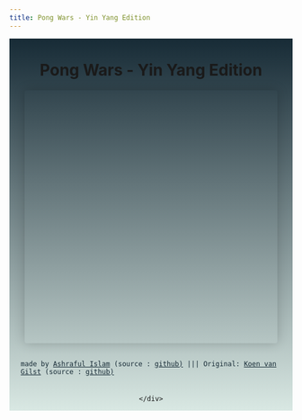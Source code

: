 ```yaml
---
title: Pong Wars - Yin Yang Edition
---
```

<!-- # Pong Wars - Yin Yang Edition -->
<style>
      /* html {
        height: 100%;
      } */

      /* body {
        height: 100%;
        margin: 0;
        padding: 0;
        display: flex;
        justify-content: center;
        align-items: center;
        background: linear-gradient(to bottom, #172b36 0%, #d9e8e3 100%);
      } */

      #container {
        display: flex;
        width: 100%;
        max-width: 650px;
        align-items: center;
        flex-direction: column;
        height: width;
        background: linear-gradient(to bottom, #172b36 0%, #d9e8e3 100%);
      }

      #pongCanvas {
        display: block;
        border-radius: 4px;
        overflow: hidden;
        width: 100%;
        max-width: 450px;
        margin-top: auto;
        box-shadow: 0 0 20px rgba(0, 0, 0, 0.2);
      }

      #score {
        font-family: monospace;
        margin-top: 30px;
        font-size: 20px;
        padding-left: 20px;
        color: #172b36;
      }

      #made {
        font-family: monospace;
        margin-top: auto;
        margin-bottom: 20px;
        font-size: 12px;
        padding-left: 20px;
        color: #172b36;
      }

      #made a {
        color: #172b36;
      }
    </style>
  </head>

  <div >
    <div id="container">
      <h1> Pong Wars - Yin Yang Edition </h1>
      <canvas id="pongCanvas" width="800" height="800"></canvas>
      <div id="score"></div>
      <p id="made">
        made by <a href="https://1-ashraful-islam.github.io">Ashraful Islam</a>  (source :
        <a href="https://github.com/1-ashraful-islam/weekend-projects/tree/main/pong-wars">github)</a>
        ||| Original: <a href="https://koenvangilst.nl">Koen van Gilst</a>  (source :
        <a href="https://github.com/vnglst/pong-wars">github)</a>
      </p>
      
    </div>
  </div>

  <script>
    // Source palette: https://twitter.com/AlexCristache/status/1738610343499157872
    const colorPalette = {
      ArcticPowder: "#F1F6F4",
      MysticMint: "#D9E8E3",
      Forsythia: "#FFC801",
      DeepSaffron: "#FF9932",
      NocturnalExpedition: "#114C5A",
      OceanicNoir: "#172B36",
    };
    

    // Idea for Pong wars: https://twitter.com/nicolasdnl/status/1749715070928433161

    const canvas = document.getElementById("pongCanvas");
    const ctx = canvas.getContext("2d");
    const scoreElement = document.getElementById("score");

    const TEAM1 = "white"; //colorPalette.MysticMint;
    const TEAM1_BALL = "black"; //colorPalette.NocturnalExpedition;

    const TEAM2 = "black"; //colorPalette.NocturnalExpedition;
    const TEAM2_BALL = "white"; //colorPalette.MysticMint;

    const squareSize = 20;
    const ballSize = 60;
    const baseSpeed = 16;
    const numSquaresX = canvas.width / squareSize;
    const numSquaresY = canvas.height / squareSize;
    let squares = [];

    for (let i = 0; i < numSquaresX; i++) {
      squares[i] = [];
      for (let j = 0; j < numSquaresY; j++) {
        squares[i][j] = i < numSquaresX / 2 ? TEAM1 : TEAM2;
      }
    }

    let x1 = canvas.width / 4;
    let y1 = canvas.height / 2;
    let dx1 = baseSpeed;
    let dy1 = baseSpeed;

    let x2 = (canvas.width / 4) * 3;
    let y2 = canvas.height / 2;
    let dx2 = -baseSpeed;
    let dy2 = -baseSpeed;

    function drawBall(x, y, color) {
      ctx.beginPath();
      ctx.arc(x, y, ballSize, 0, Math.PI * 2, false);
      ctx.fillStyle = color;
      ctx.fill();
      ctx.closePath();
    }

    function drawSquares() {
      const centerX = canvas.width / 2;
      const centerY = canvas.height / 2;
      const radius = Math.min(canvas.width, canvas.height) / 2;

      for (let i = 0; i < numSquaresX; i++) {
          for (let j = 0; j < numSquaresY; j++) {
              const squareLeft = i * squareSize;
              const squareTop = j * squareSize;
              const corners = [
                  {x: squareLeft, y: squareTop},
                  {x: squareLeft + squareSize, y: squareTop},
                  {x: squareLeft, y: squareTop + squareSize},
                  {x: squareLeft + squareSize, y: squareTop + squareSize}
              ];
              const withinCircle = corners.some(corner => {
                  const distanceFromCenter = Math.sqrt(
                      Math.pow(corner.x - centerX, 2) + Math.pow(corner.y - centerY, 2)
                  );
                  return distanceFromCenter <= radius;
              });

              if (withinCircle) {
                  ctx.fillStyle = squares[i][j];
                  ctx.fillRect(squareLeft, squareTop, squareSize, squareSize);
              }
          }
      }
    }

    function randomNum(min, max) {
      return Math.random() * (max - min) + min;
    }

    function updateSquareAndBounce(x, y, dx, dy, color) {
      let updatedDx = dx;
      let updatedDy = dy;

      // Check multiple points around the ball's circumference
      for (let angle = 0; angle < Math.PI * 2; angle += Math.PI / (ballSize * 2)) {
        let checkX = x + Math.cos(angle) * (ballSize);
        let checkY = y + Math.sin(angle) * (ballSize);

        let i = Math.floor(checkX / squareSize);
        let j = Math.floor(checkY / squareSize);

        if (i >= 0 && i < numSquaresX && j >= 0 && j < numSquaresY) {
          if (squares[i][j] !== color) {
            squares[i][j] = color;

            // // Determine bounce direction based on the angle
            // if (Math.abs(Math.cos(angle)) > Math.abs(Math.sin(angle))) {
            //   updatedDx = -updatedDx;
            // } else {
            //   updatedDy = -updatedDy;
            // }
            let normal = { dx: Math.cos(angle), dy: Math.sin(angle) };
            let reflectedVelocity = reflect({ dx: dx, dy: dy }, normal);
            updatedDx = reflectedVelocity.dx;
            updatedDy = reflectedVelocity.dy;


            // updatedDx += randomNum(-0.15, 0.15);
            // updatedDy += randomNum(-0.15, 0.15);
          }
        }
      }

      return { dx: updatedDx, dy: updatedDy };
    }

    function updateScoreElement() {
      let team1Score = 0;
      let team2Score = 0;
      for (let i = 0; i < numSquaresX; i++) {
        for (let j = 0; j < numSquaresY; j++) {
          if (squares[i][j] === TEAM1) {
            team1Score++;
          } else if (squares[i][j] === TEAM2) {
            team2Score++;
          }
        }
      }

      scoreElement.textContent = `yin ${team2Score} | yang ${team1Score}`;
    }
    function reflect(velocity, normal) {
      let dotProduct = velocity.dx * normal.dx + velocity.dy * normal.dy;
      let newDx = velocity.dx - 2 * dotProduct * normal.dx;
      let newDy = velocity.dy - 2 * dotProduct * normal.dy;
      return {
        dx: newDx,
        dy: newDy
      };
    }

    function draw() {
      ctx.clearRect(0, 0, canvas.width, canvas.height);
      drawSquares();

      drawBall(x1, y1, TEAM1_BALL);
      let bounce1 = updateSquareAndBounce(x1, y1, dx1, dy1, TEAM1);
      dx1 = bounce1.dx;
      dy1 = bounce1.dy;

      drawBall(x2, y2, TEAM2_BALL);
      let bounce2 = updateSquareAndBounce(x2, y2, dx2, dy2, TEAM2);
      dx2 = bounce2.dx;
      dy2 = bounce2.dy;

      updateScoreElement();

      let centerX = canvas.width / 2;
      let centerY = canvas.height / 2;
      let radius = Math.min(canvas.width, canvas.height) / 2;

      // Enhanced collision detection and handling
      [x1, y1, dx1, dy1] = handleCollision(x1, y1, dx1, dy1, centerX, centerY, radius);
      [x2, y2, dx2, dy2] = handleCollision(x2, y2, dx2, dy2, centerX, centerY, radius);

      let results = resolveBallCollision(x1, y1, dx1, dy1, x2, y2, dx2, dy2);
      x1 = results[0];
      y1 = results[1];
      dx1 = results[2];
      dy1 = results[3];
      x2 = results[4];
      y2 = results[5];
      dx2 = results[6];
      dy2 = results[7];
      x1 += dx1;
      y1 += dy1;
      x2 += dx2;
      y2 += dy2;

      

      requestAnimationFrame(draw);
    }
    function handleCollision(x, y, dx, dy, centerX, centerY, radius) {
      let distanceFromCenter = Math.sqrt(Math.pow(x - centerX, 2) + Math.pow(y - centerY, 2));
      if (distanceFromCenter > radius - ballSize) {
        let normal = { dx: (x - centerX) / distanceFromCenter, dy: (y - centerY) / distanceFromCenter };
        let reflectedVelocity = reflect({ dx: dx, dy: dy }, normal);

        // Reposition ball just outside the circle
        let overlap = ballSize + distanceFromCenter - radius;
        x -= overlap * normal.dx;
        y -= overlap * normal.dy;

        return [x, y, reflectedVelocity.dx, reflectedVelocity.dy];
      }
      return [x, y, dx, dy];
    }
    function resolveBallCollision(x1, y1, dx1, dy1, x2, y2, dx2, dy2) {
      let distX = x1 - x2;
      let distY = y1 - y2;
      let distance = Math.sqrt(distX * distX + distY * distY);

      if (distance < ballSize * 1.1) {
          let nx = distX / distance;
          let ny = distY / distance;

          // Resolve overlap
          let separationFactor = 1.2;  // Adjust this factor to increase separation
          let overlap = separationFactor * distance;
          x1 += overlap * nx;
          y1 += overlap * ny;
          x2 -= overlap * nx;
          y2 -= overlap * ny;

          // Reflect velocities
          let reflectedVelocity1 = reflect({ dx: dx1, dy: dy1 }, { dx: nx, dy: ny });
          let reflectedVelocity2 = reflect({ dx: dx2, dy: dy2 }, { dx: -nx, dy: -ny });

          return [x1, y1, reflectedVelocity1.dx, reflectedVelocity1.dy, x2, y2, reflectedVelocity2.dx, reflectedVelocity2.dy];
      }

      return [x1, y1, dx1, dy1, x2, y2, dx2, dy2];
    }

    requestAnimationFrame(draw);
  </script>

